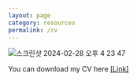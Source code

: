 ```yaml
---
layout: page
category: resources
permalink: /cv
---
```



![스크린샷 2024-02-28 오후 4 23 47](https://github.com/dailyminiii/dailyminiii.github.io/assets/79134282/f525e17c-bfd4-42a5-9165-7e2c3670a2d4)

You can download my CV here <a href="https://drive.google.com/file/d/1uZwP71LCJTdu6NXbo4TaMaeR3IAWUoEp/view?usp=sharing">[Link]</a>
